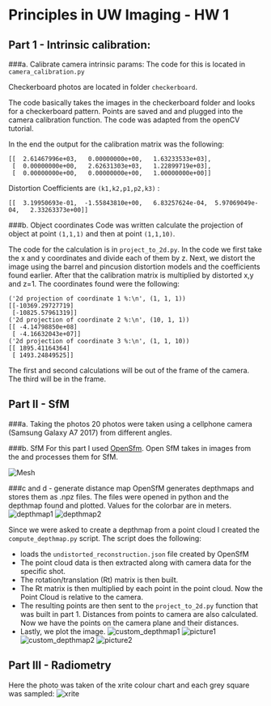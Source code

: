 # Principles in UW Imaging - HW 1
## Part 1 - Intrinsic calibration:
###a. Calibrate camera intrinsic params:
The code for this is located in `camera_calibration.py`

Checkerboard photos are located in folder `checkerboard`.

The code basically takes the images in the checkerboard folder and looks for a
checkerboard pattern. Points are saved and and plugged into the camera calibration
function. The code was adapted from the openCV tutorial.

In the end the output for the calibration matrix was the following:
```
[[  2.61467996e+03,   0.00000000e+00,   1.63233533e+03],
 [  0.00000000e+00,   2.62631303e+03,   1.22899719e+03],
 [  0.00000000e+00,   0.00000000e+00,   1.00000000e+00]]
```
Distortion Coefficients are `(k1,k2,p1,p2,k3)` :
```
[[  3.19950693e-01,  -1.55843810e+00,   6.83257624e-04,  5.97069049e-04,   2.33263373e+00]]
```
###b. Object coordinates
Code was written calculate the projection of object at point `(1,1,1)` and then
at point `(1,1,10)`.

The code for the calculation is in `project_to_2d.py`. In the code we first take
the x and y coordinates and divide each of them by z. Next, we distort the image using
the barrel and pincusion distortion models and the coefficients found earlier.
After that the calibration matrix is multiplied by distorted x,y and z=1.
The coordinates found were the following:
```
('2d projection of coordinate 1 %:\n', (1, 1, 1))
[[-10369.29727719]
 [-10825.57961319]]
('2d projection of coordinate 2 %:\n', (10, 1, 1))
[[ -4.14798850e+08]
 [ -4.16632043e+07]]
('2d projection of coordinate 3 %:\n', (1, 1, 10))
[[ 1895.41164364]
 [ 1493.24849525]]
 ```
The first and second calculations will be out of the frame of the camera. The third
will be in the frame.

## Part II - SfM
###a. Taking the photos
20 photos were taken using a cellphone camera (Samsung Galaxy A7 2017) from different angles.

###b. SfM
For this part I used [OpenSfm](https://github.com/mapillary/OpenSfM). Open SfM takes in
images from the and processes them for SfM. 

![Mesh](sfm.gif)

###c and d - generate distance map
OpenSfM generates depthmaps and stores them as .npz files. The files were opened in python
and the depthmap found and plotted. Values for the colorbar are in meters.
![depthmap1](sfm/105635.png)
![depthmap2](sfm/105648.png)

Since we were asked to create a depthmap from a point cloud I created the `compute_depthmap.py`
script. The script does the following:
* loads the `undistorted_reconstruction.json` file created by OpenSfM
* The point cloud data is then extracted along with camera data for the specific shot.
* The rotation/translation (Rt) matrix is then built.
* The Rt matrix is then multiplied by each point in the point cloud. Now the Point Cloud is relative to
the camera.
* The resulting points are then sent to the `project_to_2d.py` function that was built in part 1.
Distances from points to camera are also calculated.
Now we have the points on the camera plane and their distances.
* Lastly, we plot the image.
![custom_depthmap1](sfm/105635_custom.png)
![picture1](sfm/images/20181125_105635.jpg)
![custom_depthmap2](sfm/105648_custom.png)
![picture2](sfm/images/20181125_105648.jpg)

## Part III - Radiometry
Here the photo was taken of the xrite colour chart and each grey square was sampled:
![xrite](calibration/colour/20181115_143955.jpg)

